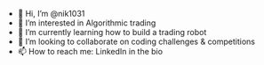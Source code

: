 - 👋 Hi, I’m @nik1031
- 👀 I’m interested in Algorithmic trading
- 🌱 I’m currently learning how to build a trading robot
- 💞️ I’m looking to collaborate on coding challenges & competitions
- 📫 How to reach me: LinkedIn in the bio

<!---
nik1031/nik1031 is a ✨ special ✨ repository because its `README.md` (this file) appears on your GitHub profile.
You can click the Preview link to take a look at your changes.
--->

